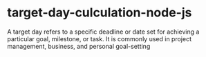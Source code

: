 # target-day-culculation-node-js
A target day refers to a specific deadline or date set for achieving a particular goal, milestone, or task. It is commonly used in project management, business, and personal goal-setting
